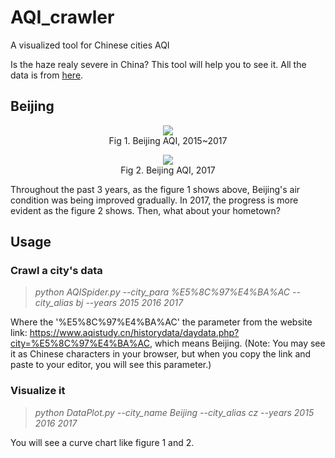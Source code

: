 # AQI_crawler
A visualized tool for Chinese cities AQI

Is the haze realy severe in China? This tool will help you to see it. All the data is from [here](https://www.aqistudy.cn/historydata/).

## Beijing
<p align="center"><img src="https://github.com/MeteorYee/AQI_crawler/tree/master/pics/bj_1517.png" /><br>Fig 1. Beijing AQI, 2015~2017</p>

<p align="center"><img src="https://github.com/MeteorYee/AQI_crawler/tree/master/pics/bj_17.png" /><br>Fig 2. Beijing AQI, 2017</p>

Throughout the past 3 years, as the figure 1 shows above, Beijing's air condition was being improved gradually. In 2017, the progress is more evident as the figure 2 shows. Then, what about your hometown?

## Usage
### Crawl a city's data
>*python AQISpider.py --city_para %E5%8C%97%E4%BA%AC --city_alias bj --years 2015 2016 2017*<br>

Where the '%E5%8C%97%E4%BA%AC' the parameter from the website link: https://www.aqistudy.cn/historydata/daydata.php?city=%E5%8C%97%E4%BA%AC, which means Beijing. (Note: You may see it as Chinese characters in your browser, but when you copy the link and paste to your editor, you will see this parameter.)

### Visualize it
>*python DataPlot.py --city_name Beijing --city_alias cz --years 2015 2016 2017*<br>

You will see a curve chart like figure 1 and 2.
